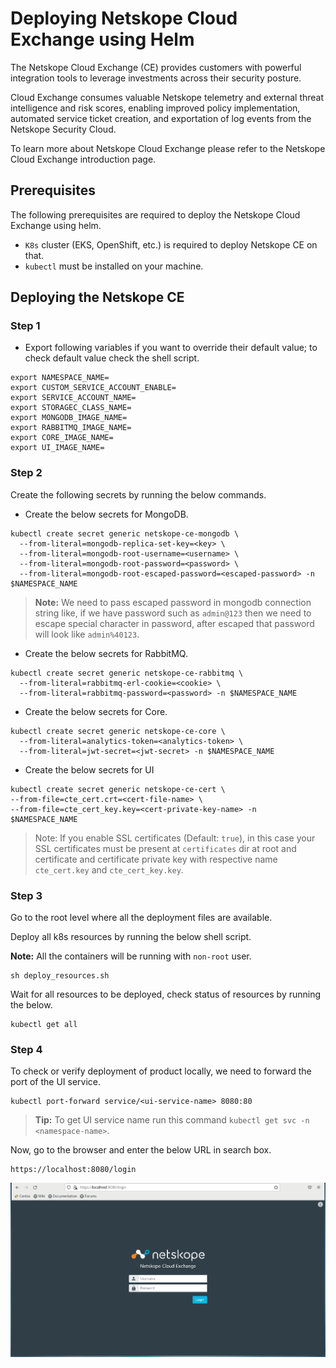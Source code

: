 # Deploying Netskope Cloud Exchange using Helm

The Netskope Cloud Exchange (CE) provides customers with powerful integration tools to leverage investments across their security posture.

Cloud Exchange consumes valuable Netskope telemetry and external threat intelligence and risk scores, enabling improved policy implementation, automated service ticket creation, and exportation of log events from the Netskope Security Cloud.

To learn more about Netskope Cloud Exchange please refer to the Netskope Cloud Exchange introduction page.

## Prerequisites 
The following prerequisites are required to deploy the Netskope Cloud Exchange using helm.
- `K8s` cluster (EKS, OpenShift, etc.) is required to deploy Netskope CE on that.
- `kubectl` must be installed on your machine.

## Deploying the Netskope CE
### Step 1
- Export following variables if you want to override their default value; to check default value check the shell script.

```
export NAMESPACE_NAME=
export CUSTOM_SERVICE_ACCOUNT_ENABLE=
export SERVICE_ACCOUNT_NAME=
export STORAGEC_CLASS_NAME=
export MONGODB_IMAGE_NAME=
export RABBITMQ_IMAGE_NAME=
export CORE_IMAGE_NAME=
export UI_IMAGE_NAME=
```

### Step 2
Create the following secrets by running the below commands.

- Create the below secrets for MongoDB.
```
kubectl create secret generic netskope-ce-mongodb \
  --from-literal=mongodb-replica-set-key=<key> \
  --from-literal=mongodb-root-username=<username> \
  --from-literal=mongodb-root-password=<password> \
  --from-literal=mongodb-root-escaped-password=<escaped-password> -n $NAMESPACE_NAME
```
>**Note:** We need to pass escaped password in mongodb connection string like, if we have password such as `admin@123` then we need to escape special character in password, after escaped that password will look like `admin%40123`. 

- Create the below secrets for RabbitMQ.
```
kubectl create secret generic netskope-ce-rabbitmq \
  --from-literal=rabbitmq-erl-cookie=<cookie> \
  --from-literal=rabbitmq-password=<password> -n $NAMESPACE_NAME
```

- Create the below secrets for Core.
```
kubectl create secret generic netskope-ce-core \
  --from-literal=analytics-token=<analytics-token> \
  --from-literal=jwt-secret=<jwt-secret> -n $NAMESPACE_NAME
```

- Create the below secrets for UI
```
kubectl create secret generic netskope-ce-cert \
--from-file=cte_cert.crt=<cert-file-name> \
--from-file=cte_cert_key.key=<cert-private-key-name> -n $NAMESPACE_NAME
```
> Note: If you enable SSL certificates (Default: `true`), in this case your SSL certificates must be present at `certificates` dir at root and certificate and certificate private key with respective name `cte_cert.key` and  `cte_cert_key.key`.

### Step  3
Go to the root level where all the deployment files are available.

Deploy all k8s resources by running the below shell script.

**Note:** All the containers will be running with `non-root` user.
```
sh deploy_resources.sh
```

Wait for all resources to be deployed, check status of resources by running the below.
```
kubectl get all
```

### Step 4
To check or verify deployment of product locally, we need to forward the port of the UI service.
```
kubectl port-forward service/<ui-service-name> 8080:80
```

> **Tip:** To get UI service name run this command `kubectl get svc -n <namespace-name>`.

Now, go to the browser and enter the below URL in search box.
```
https://localhost:8080/login
```

![](./media/login-screen.png)